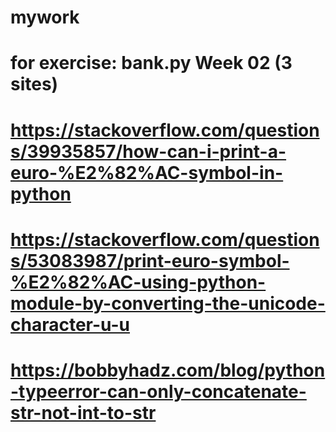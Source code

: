# mywork

# for exercise: bank.py Week 02 (3 sites)
# https://stackoverflow.com/questions/39935857/how-can-i-print-a-euro-%E2%82%AC-symbol-in-python

# https://stackoverflow.com/questions/53083987/print-euro-symbol-%E2%82%AC-using-python-module-by-converting-the-unicode-character-u-u

# https://bobbyhadz.com/blog/python-typeerror-can-only-concatenate-str-not-int-to-str